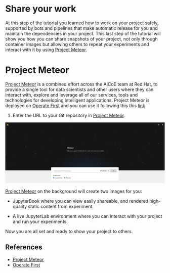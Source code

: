 # Share your work

At this step of the tutorial you learned how to work on your project safely, supported by bots and pipelines that make automatic release for you and maintain the dependencies in your project. This last step of the tutorial will show you how you can share snapshots of your project, not only through container images but allowing others to repeat your experiments and interact with it by using [Project Meteor][1].

# Project Meteor

[Project Meteor][1] is a combined effort across the AICoE team at Red Hat, to provide a single tool for data scientists and other users where they can interact with, explore and leverage all of our services, tools and technologies for developing intelligent applications. Project Meteor is deployed on [Operate First][2] and you can use it following this this [link](http://meteor-shower-aicoe-meteor.apps.zero.massopen.cloud/)


1. Enter the URL to your Git repository in [Project Meteor][1].

<div style="text-align:center">
<img alt="Enter URL Project Meteor" src="https://raw.githubusercontent.com/AICoE/manage-dependencies-tutorial/master/docs/images/ProjectMeteorEnterURL.png">
</div>

[Project Meteor][1] on the background will create two images for you:

- JupyterBook where you can view easily shareable, and rendered high-quality static content from experiment.

- A live JupyterLab environment where you can interact with your project and run your experiments.

Now you are all set and ready to show your project to others.


## References

* [Project Meteor][1]
* [Operate First][2]

[1]: https://github.com/AICoE/meteor
[2]: https://www.operate-first.cloud/
